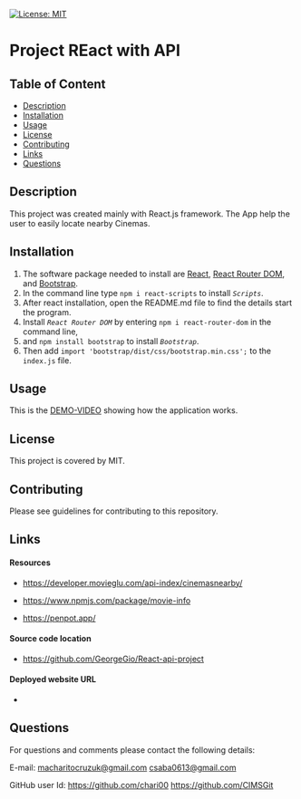 [![License: MIT](https://img.shields.io/badge/License-MIT-yellow.svg)](https://opensource.org/licenses/MIT)

# **Project REact with API**

  ## Table of Content 
- [Description](#Description)
- [Installation](#Installation)
- [Usage](#Usage)
- [License](#License)
- [Contributing](#Contributing)
- [Links](#Links)
- [Questions](#Questions)

## Description
This project was created mainly with React.js framework. The 
App help the user to easily locate nearby Cinemas. 

## Installation 
1. The software package needed to install are [React](https://reactjs.org/docs/getting-started.html), [React Router DOM](https://www.npmjs.com/package/react-router-dom), and [Bootstrap](https://react-bootstrap.github.io/getting-started/introduction/).
2. In the command line type `npm i react-scripts` to install _`Scripts`_.
3. After react installation, open the README.md file to find the details start the program.
4. Install _`React Router DOM`_ by entering `npm i react-router-dom` in the command line,
5. and `npm install bootstrap` to install _`Bootstrap`_.
6. Then add `import 'bootstrap/dist/css/bootstrap.min.css';` to the `index.js` file.

## Usage
This is the [DEMO-VIDEO]() showing how the application works.

## License
This project is covered by MIT.

## Contributing
Please see guidelines for contributing to this repository.

## Links

#### Resources 
- https://developer.movieglu.com/api-index/cinemasnearby/ 

- https://www.npmjs.com/package/movie-info 

- https://penpot.app/ 


#### Source code location

- https://github.com/GeorgeGio/React-api-project 

#### Deployed website URL

- 

## Questions
For questions and comments please contact the following details:

E-mail: macharitocruzuk@gmail.com
        csaba0613@gmail.com

GitHub user Id: https://github.com/chari00
                https://github.com/CIMSGit
  